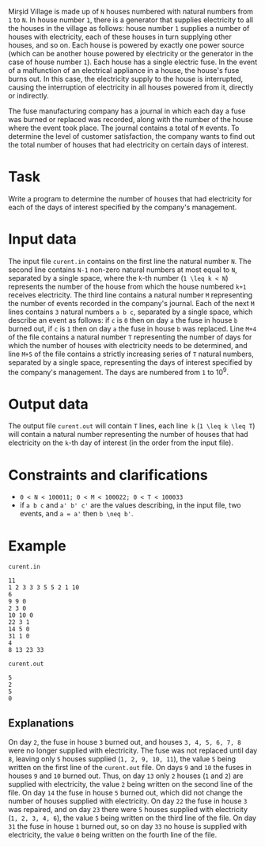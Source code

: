 Mirșid Village is made up of `N` houses numbered with natural numbers from `1` to `N`. In house number `1`, there is a generator that supplies electricity to all the houses in the village as follows: house number `1` supplies a number of houses with electricity, each of these houses in turn supplying other houses, and so on. Each house is powered by exactly one power source (which can be another house powered by electricity or the generator in the case of house number `1`). Each house has a single electric fuse. In the event of a malfunction of an electrical appliance in a house, the house's fuse burns out. In this case, the electricity supply to the house is interrupted, causing the interruption of electricity in all houses powered from it, directly or indirectly.

The fuse manufacturing company has a journal in which each day a fuse was burned or replaced was recorded, along with the number of the house where the event took place. The journal contains a total of `M` events. To determine the level of customer satisfaction, the company wants to find out the total number of houses that had electricity on certain days of interest.

# Task
Write a program to determine the number of houses that had electricity for each of the days of interest specified by the company's management.

# Input data
The input file `curent.in` contains on the first line the natural number `N`. The second line contains `N-1` non-zero natural numbers at most equal to `N`, separated by a single space, where the `k`-th number (`1 \leq k < N`) represents the number of the house from which the house numbered `k+1` receives electricity. The third line contains a natural number `M` representing the number of events recorded in the company's journal. Each of the next `M` lines contains `3` natural numbers `a b c`, separated by a single space, which describe an event as follows: if `c` is `0` then on day `a` the fuse in house `b` burned out, if `c` is `1` then on day `a` the fuse in house `b` was replaced. Line `M+4` of the file contains a natural number `T` representing the number of days for which the number of houses with electricity needs to be determined, and line `M+5` of the file contains a strictly increasing series of `T` natural numbers, separated by a single space, representing the days of interest specified by the company's management. The days are numbered from `1` to $10^{9}$.

# Output data
The output file `curent.out` will contain `T` lines, each line` k` (`1 \leq k \leq T`) will contain a natural number representing the number of houses that had electricity on the `k`-th day of interest (in the order from the input file).

# Constraints and clarifications
* `0 < N < 100011; 0 < M < 100022; 0 < T < 100033`
* if  `a b c`  and  `a' b' c'` are the values describing, in the input file, two events, and `a = a'`  then `b \neq b'`.

# Example

`curent.in`
```
11
1 2 3 3 3 5 5 2 1 10
6
9 9 0
2 3 0
10 10 0
22 3 1
14 5 0
31 1 0
4
8 13 23 33    
```

`curent.out`
```
5
2
5
0
```

Explanations
---

On day `2`, the fuse in house `3` burned out, and houses `3, 4, 5, 6, 7, 8` were no longer supplied with electricity. The fuse was not replaced until day `8`, leaving only `5` houses supplied (`1, 2, 9, 10, 11`), the value `5` being written on the first line of the `curent.out` file. On days `9` and `10` the fuses in houses `9` and `10` burned out. Thus, on day `13` only `2` houses (`1` and `2`) are supplied with electricity, the value `2` being written on the second line of the file. On day `14` the fuse in house `5` burned out, which did not change the number of houses supplied with electricity. On day `22` the fuse in house `3` was repaired, and on day `23` there were `5` houses supplied with electricity (`1, 2, 3, 4, 6`), the value `5` being written on the third line of the file. On day `31` the fuse in house `1` burned out, so on day `33` no house is supplied with electricity, the value `0` being written on the fourth line of the file.